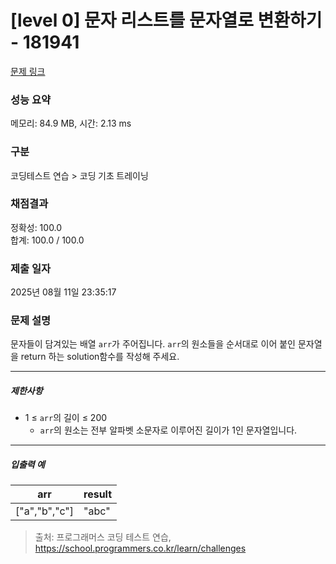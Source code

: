 # [level 0] 문자 리스트를 문자열로 변환하기 - 181941 

[문제 링크](https://school.programmers.co.kr/learn/courses/30/lessons/181941) 

### 성능 요약

메모리: 84.9 MB, 시간: 2.13 ms

### 구분

코딩테스트 연습 > 코딩 기초 트레이닝

### 채점결과

정확성: 100.0<br/>합계: 100.0 / 100.0

### 제출 일자

2025년 08월 11일 23:35:17

### 문제 설명

<p>문자들이 담겨있는 배열 <code>arr</code>가 주어집니다. <code>arr</code>의 원소들을 순서대로 이어 붙인 문자열을 return 하는 solution함수를 작성해 주세요.</p>

<hr>

<h5>제한사항</h5>

<ul>
<li>1 ≤ <code>arr</code>의 길이 ≤ 200

<ul>
<li><code>arr</code>의 원소는 전부 알파벳 소문자로 이루어진 길이가 1인 문자열입니다.</li>
</ul></li>
</ul>

<hr>

<h5>입출력 예</h5>
<table class="table">
        <thead><tr>
<th>arr</th>
<th>result</th>
</tr>
</thead>
        <tbody><tr>
<td>["a","b","c"]</td>
<td>"abc"</td>
</tr>
</tbody>
      </table>

> 출처: 프로그래머스 코딩 테스트 연습, https://school.programmers.co.kr/learn/challenges